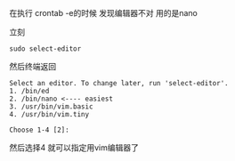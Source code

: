 在执行 crontab -e的时候 发现编辑器不对 用的是nano 

立刻

```
sudo select-editor
```

然后终端返回

```
Select an editor. To change later, run 'select-editor'.
1. /bin/ed
2. /bin/nano <---- easiest
3. /usr/bin/vim.basic
4. /usr/bin/vim.tiny

Choose 1-4 [2]: 
```

然后选择4 就可以指定用vim编辑器了
